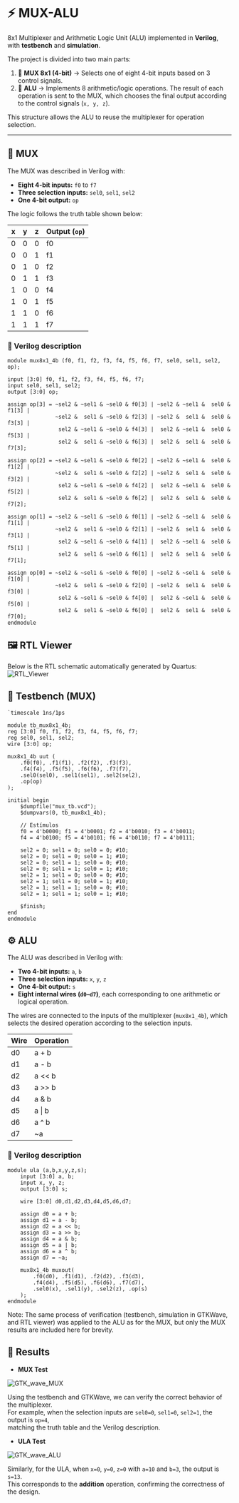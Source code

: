 # ⚡ MUX-ALU  
8x1 Multiplexer and Arithmetic Logic Unit (ALU) implemented in **Verilog**, with **testbench** and **simulation**.  

The project is divided into two main parts:  

1. 🔀 **MUX 8x1 (4-bit)** → Selects one of eight 4-bit inputs based on 3 control signals.  
2. 🧮 **ALU** → Implements 8 arithmetic/logic operations. The result of each operation is sent to the MUX, which chooses the final output according to the control signals (`x, y, z`).  

This structure allows the ALU to reuse the multiplexer for operation selection.  

---

## 🔀 MUX
The MUX was described in Verilog with:  

- **Eight 4-bit inputs:** `f0` to `f7`  
- **Three selection inputs:** `sel0`, `sel1`, `sel2`  
- **One 4-bit output:** `op`  

The logic follows the truth table shown below:  

| x | y | z | Output (`op`) |
|---|---|---|---------------|
| 0 | 0 | 0 | f0 |
| 0 | 0 | 1 | f1 |
| 0 | 1 | 0 | f2 |
| 0 | 1 | 1 | f3 |
| 1 | 0 | 0 | f4 |
| 1 | 0 | 1 | f5 |
| 1 | 1 | 0 | f6 |
| 1 | 1 | 1 | f7 |

### 📜 Verilog description
    module mux8x1_4b (f0, f1, f2, f3, f4, f5, f6, f7, sel0, sel1, sel2, op);
    
    input [3:0] f0, f1, f2, f3, f4, f5, f6, f7;
    input sel0, sel1, sel2;
    output [3:0] op;
    
    assign op[3] = ~sel2 & ~sel1 & ~sel0 & f0[3] | ~sel2 & ~sel1 &  sel0 & f1[3] |
                   ~sel2 &  sel1 & ~sel0 & f2[3] | ~sel2 &  sel1 &  sel0 & f3[3] |
                    sel2 & ~sel1 & ~sel0 & f4[3] |  sel2 & ~sel1 &  sel0 & f5[3] |
                    sel2 &  sel1 & ~sel0 & f6[3] |  sel2 &  sel1 &  sel0 & f7[3];

    assign op[2] = ~sel2 & ~sel1 & ~sel0 & f0[2] | ~sel2 & ~sel1 &  sel0 & f1[2] |
                   ~sel2 &  sel1 & ~sel0 & f2[2] | ~sel2 &  sel1 &  sel0 & f3[2] |
                    sel2 & ~sel1 & ~sel0 & f4[2] |  sel2 & ~sel1 &  sel0 & f5[2] |
                    sel2 &  sel1 & ~sel0 & f6[2] |  sel2 &  sel1 &  sel0 & f7[2];

    assign op[1] = ~sel2 & ~sel1 & ~sel0 & f0[1] | ~sel2 & ~sel1 &  sel0 & f1[1] |
                   ~sel2 &  sel1 & ~sel0 & f2[1] | ~sel2 &  sel1 &  sel0 & f3[1] |
                    sel2 & ~sel1 & ~sel0 & f4[1] |  sel2 & ~sel1 &  sel0 & f5[1] |
                    sel2 &  sel1 & ~sel0 & f6[1] |  sel2 &  sel1 &  sel0 & f7[1];

    assign op[0] = ~sel2 & ~sel1 & ~sel0 & f0[0] | ~sel2 & ~sel1 &  sel0 & f1[0] |
                   ~sel2 &  sel1 & ~sel0 & f2[0] | ~sel2 &  sel1 &  sel0 & f3[0] |
                    sel2 & ~sel1 & ~sel0 & f4[0] |  sel2 & ~sel1 &  sel0 & f5[0] |
                    sel2 &  sel1 & ~sel0 & f6[0] |  sel2 &  sel1 &  sel0 & f7[0];
    endmodule

## 🖼️ RTL Viewer  

Below is the RTL schematic automatically generated by Quartus: 
 ![RTL_Viewer](mux8x1_4b_rtl.png)

## 🧪 Testbench (MUX)

    `timescale 1ns/1ps

    module tb_mux8x1_4b;
    reg [3:0] f0, f1, f2, f3, f4, f5, f6, f7;
    reg sel0, sel1, sel2;
    wire [3:0] op;

    mux8x1_4b uut (
        .f0(f0), .f1(f1), .f2(f2), .f3(f3), 
        .f4(f4), .f5(f5), .f6(f6), .f7(f7),
        .sel0(sel0), .sel1(sel1), .sel2(sel2),
        .op(op)
    );

    initial begin
        $dumpfile("mux_tb.vcd");
        $dumpvars(0, tb_mux8x1_4b);

        // Estímulos
        f0 = 4'b0000; f1 = 4'b0001; f2 = 4'b0010; f3 = 4'b0011;
        f4 = 4'b0100; f5 = 4'b0101; f6 = 4'b0110; f7 = 4'b0111;

        sel2 = 0; sel1 = 0; sel0 = 0; #10;
        sel2 = 0; sel1 = 0; sel0 = 1; #10;
        sel2 = 0; sel1 = 1; sel0 = 0; #10;
        sel2 = 0; sel1 = 1; sel0 = 1; #10;
        sel2 = 1; sel1 = 0; sel0 = 0; #10;
        sel2 = 1; sel1 = 0; sel0 = 1; #10;
        sel2 = 1; sel1 = 1; sel0 = 0; #10;
        sel2 = 1; sel1 = 1; sel0 = 1; #10;

        $finish;
    end
    endmodule



## ⚙️ ALU
The ALU was described in Verilog with:  

- **Two 4-bit inputs:** `a`, `b`  
- **Three selection inputs:** `x`, `y`, `z`  
- **One 4-bit output:** `s`  
- **Eight internal wires (`d0–d7`)**, each corresponding to one arithmetic or logical operation.  

The wires are connected to the inputs of the multiplexer (`mux8x1_4b`), which selects the desired operation according to the selection inputs.  

| Wire | Operation |
|------|------------|
| d0   | a + b      |
| d1   | a - b      |
| d2   | a << b     |
| d3   | a >> b     |
| d4   | a & b      |
| d5   | a \| b     |
| d6   | a ^ b      |
| d7   | ~a         |

### 📜 Verilog description

    module ula (a,b,x,y,z,s);
        input [3:0] a, b;
        input x, y, z;
        output [3:0] s;
    
        wire [3:0] d0,d1,d2,d3,d4,d5,d6,d7;
    
        assign d0 = a + b;
        assign d1 = a - b;
        assign d2 = a << b;
        assign d3 = a >> b;
        assign d4 = a & b;
        assign d5 = a | b;
        assign d6 = a ^ b;
        assign d7 = ~a;
    
        mux8x1_4b muxout(
            .f0(d0), .f1(d1), .f2(d2), .f3(d3),
            .f4(d4), .f5(d5), .f6(d6), .f7(d7),
            .sel0(x), .sel1(y), .sel2(z), .op(s)
        );
    endmodule


Note: The same process of verification (testbench, simulation in GTKWave, and RTL viewer) was applied to the ALU as for the MUX, but only the MUX results are included here for brevity.


## 🧪 Results 

- **MUX Test** 

 ![GTK_wave_MUX](GTKwave_MUX.png)

Using the testbench and GTKWave, we can verify the correct behavior of the multiplexer.  
For example, when the selection inputs are `sel0=0`, `sel1=0`, `sel2=1`, the output is `op=4`,  
matching the truth table and the Verilog description. 

- **ULA Test**
  
 ![GTK_wave_ALU](GTKwave_ALU.png)

Similarly, for the ULA, when `x=0`, `y=0`, `z=0` with `a=10` and `b=3`, the output is `s=13`.  
This corresponds to the **addition** operation, confirming the correctness of the design. 
